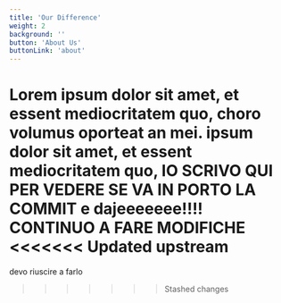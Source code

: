 ```yaml
---
title: 'Our Difference'
weight: 2
background: ''
button: 'About Us'
buttonLink: 'about'
---
```


Lorem ipsum dolor sit amet, et essent mediocritatem quo, choro volumus oporteat an mei. ipsum dolor sit amet, et essent mediocritatem quo, IO SCRIVO QUI PER VEDERE SE VA IN PORTO LA COMMIT e dajeeeeeee!!!! CONTINUO A FARE MODIFICHE
<<<<<<< Updated upstream
=======

devo riuscire a farlo
>>>>>>> Stashed changes
